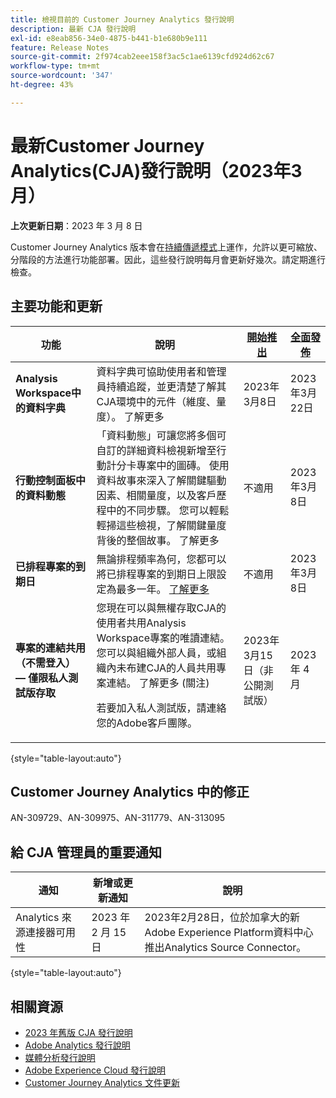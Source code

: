 ```yaml
---
title: 檢視目前的 Customer Journey Analytics 發行說明
description: 最新 CJA 發行說明
exl-id: e8eab856-34e0-4875-b441-b1e680b9e111
feature: Release Notes
source-git-commit: 2f974cab2eee158f3ac5c1ae6139cfd924d62c67
workflow-type: tm+mt
source-wordcount: '347'
ht-degree: 43%

---
```


# 最新Customer Journey Analytics(CJA)發行說明（2023年3月）

**上次更新日期**：2023 年 3 月 8 日

Customer Journey Analytics 版本會在[持續傳遞模式](releases.md)上運作，允許以更可縮放、分階段的方法進行功能部署。因此，這些發行說明每月會更新好幾次。請定期進行檢查。

## 主要功能和更新

| 功能 | 說明 | [開始推出](/help/release-notes/releases.md) | [全面發佈](/help/release-notes/releases.md) |
| ----------- | ---------- | ----- | --- |
| **Analysis Workspace中的資料字典** | 資料字典可協助使用者和管理員持續追蹤，並更清楚了解其CJA環境中的元件（維度、量度）。 了解更多 | 2023年3月8日 | 2023年3月22日 |
| **行動控制面板中的資料動態** | 「資料動態」可讓您將多個可自訂的詳細資料檢視新增至行動計分卡專案中的圖磚。 使用資料故事來深入了解關鍵驅動因素、相關量度，以及客戶歷程中的不同步驟。 您可以輕鬆輕掃這些檢視，了解關鍵量度背後的整個故事。 了解更多 | 不適用 | 2023年3月8日 |
| **已排程專案的到期日** | 無論排程頻率為何，您都可以將已排程專案的到期日上限設定為最多一年。 [了解更多](/help/analysis-workspace/curate-share/t-schedule-report.md) | 不適用 | 2023年3月8日 |
| **專案的連結共用（不需登入） — 僅限私人測試版存取** | 您現在可以與無權存取CJA的使用者共用Analysis Workspace專案的唯讀連結。 您可以與組織外部人員，或組織內未布建CJA的人員共用專案連結。 了解更多 (關注)<p>若要加入私人測試版，請連絡您的Adobe客戶團隊。 | 2023年3月15日（非公開測試版） | 2023 年 4 月 |

{style="table-layout:auto"}

## Customer Journey Analytics 中的修正

AN-309729、AN-309975、AN-311779、AN-313095

## 給 CJA 管理員的重要通知

| 通知 | 新增或更新通知 | 說明 |
| --- | --- | --- |
| Analytics 來源連接器可用性 | 2023 年 2 月 15 日 | 2023年2月28日，位於加拿大的新Adobe Experience Platform資料中心推出Analytics Source Connector。 |

{style="table-layout:auto"}

## 相關資源

* [2023 年舊版 CJA 發行說明](/help/release-notes/2023.md)
* [Adobe Analytics 發行說明](https://experienceleague.adobe.com/docs/analytics/release-notes/latest.html?lang=zh-Hant)
* [媒體分析發行說明](https://experienceleague.adobe.com/docs/media-analytics/using/additional-resources/release-notes.html?lang=zh-Hant)
* [Adobe Experience Cloud 發行說明](https://experienceleague.adobe.com/docs/release-notes/experience-cloud/current.html?lang=zh-Hant)
* [Customer Journey Analytics 文件更新](/help/release-notes/doc-changes.md)
